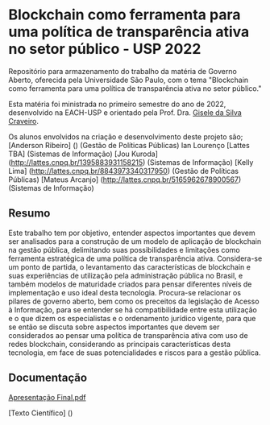 # Blockchain como ferramenta para uma política de transparência ativa no setor público - USP 2022

Repositório para armazenamento do trabalho da matéria de Governo Aberto, oferecida pela Universidade São Paulo, com o tema "Blockchain como ferramenta para uma política de transparência ativa no setor público."

Esta matéria foi ministrada no primeiro semestre do ano de 2022, desenvolvido na EACH-USP e orientado pela Prof. Dra. [Gisele da Silva Craveiro](http://buscatextual.cnpq.br/buscatextual/visualizacv.do?id=K4767519D0).

Os alunos envolvidos na criação e desenvolvimento deste projeto são;
[Anderson Ribeiro] () (Gestão de Políticas Públicas)
Ian Lourenço [Lattes TBA] (Sistemas de Informação)
[Jou Kuroda]  (http://lattes.cnpq.br/1395883931158215) (Sistemas de Informação)
[Kelly Lima] (http://lattes.cnpq.br/8843973340317950) (Gestão de Políticas Públicas)
[Mateus Arcanjo] (http://lattes.cnpq.br/5165962678900567) (Sistemas de Informação)

## Resumo

Este trabalho tem por objetivo, entender  aspectos importantes que devem ser analisados para a construção de um modelo de aplicação de blockchain na gestão pública, delimitando suas possibilidades e limitações como ferramenta estratégica de uma política de transparência ativa. Considera-se um ponto de partida, o levantamento das características de blockchain e suas experiências de utilização pela administração pública no Brasil, e também modelos de maturidade criados para pensar diferentes níveis de implementação e uso ideal desta tecnologia. Procura-se relacionar os pilares de governo aberto, bem como os preceitos da legislação de Acesso à Informação, para se entender se há compatibilidade entre esta utilização e o que dizem os especialistas e o ordenamento jurídico vigente, para que se então se discuta sobre aspectos importantes que devem ser considerados ao pensar uma política de transparência ativa com uso de redes blockchain, considerando as principais características  desta tecnologia, em face de suas potencialidades e riscos para a gestão pública.

## Documentação

[Apresentação Final.pdf](https://github.com/morfenza/Governo_Aberto_USP_2022_Blockchain/files/9136904/Apresentacao.Final.pdf)

[Texto Científico] ()
